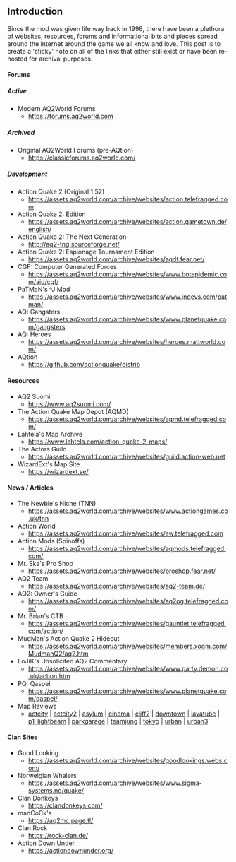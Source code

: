 ## Introduction
Since the mod was given life way back in 1998, there have been a plethora of websites, resources, forums and informational bits and pieces spread around the internet around the game we all know and love.  This post is to create a 'sticky' note on all of the links that either still exist or have been re-hosted for archival purposes.

#### Forums

##### Active
* Modern AQ2World Forums
  * https://forums.aq2world.com

##### Archived
* Original AQ2World Forums (pre-AQtion)
  * https://classicforums.aq2world.com/

##### Development
* Action Quake 2 (Original 1.52)
  * https://assets.aq2world.com/archive/websites/action.telefragged.com
* Action Quake 2: Edition
  * https://assets.aq2world.com/archive/websites/action.gametown.de/english/
* Action Quake 2: The Next Generation
  * http://aq2-tng.sourceforge.net/
* Action Quake 2: Espionage Tournament Edition
  * https://assets.aq2world.com/archive/websites/aqdt.fear.net/
* CGF: Computer Generated Forces
  * https://assets.aq2world.com/archive/websites/www.botepidemic.com/aid/cgf/
* PaTMaN's ^J Mod
  * https://assets.aq2world.com/archive/websites/www.indevs.com/patman/
* AQ: Gangsters
  * https://assets.aq2world.com/archive/websites/www.planetquake.com/gangsters
* AQ: Heroes
  * https://assets.aq2world.com/archive/websites/heroes.mattworld.com/
* AQtion
  * https://github.com/actionquake/distrib


#### Resources
* AQ2 Suomi
  * https://www.aq2suomi.com/
* The Action Quake Map Depot (AQMD)
  * https://assets.aq2world.com/archive/websites/aqmd.telefragged.com/
* Lahtela's Map Archive
  * https://www.lahtela.com/action-quake-2-maps/
* The Actors Guild
  * https://assets.aq2world.com/archive/websites/guild.action-web.net 
* WizardExt's Map Site
  * https://wizardext.se/

#### News / Articles
* The Newbie's Niche (TNN)
  * https://assets.aq2world.com/archive/websites/www.actiongames.co.uk/tnn
* Action World
  * https://assets.aq2world.com/archive/websites/aw.telefragged.com
* Action Mods (Spinoffs)
  * https://assets.aq2world.com/archive/websites/aqmods.telefragged.com/
* Mr. Ska's Pro Shop
  * https://assets.aq2world.com/archive/websites/proshop.fear.net/
* AQ2 Team
  * https://assets.aq2world.com/archive/websites/aq2-team.de/ 
* AQ2: Owner's Guide
  * https://assets.aq2world.com/archive/websites/aq2og.telefragged.com/
* Mr. Brian's CTB
  * https://assets.aq2world.com/archive/websites/gauntlet.telefragged.com/action/
* MudMan's Action Quake 2 Hideout
  * https://assets.aq2world.com/archive/websites/members.xoom.com/MudmanQ2/aq2.htm
* LoJiK's Unsolicited AQ2 Commentary
  * https://assets.aq2world.com/archive/websites/www.party.demon.co.uk/action.htm
* PQ: Qaspel
  * https://assets.aq2world.com/archive/websites/www.planetquake.com/qaspel/ 
* Map Reviews
  * [actcity](https://assets.aq2world.com/archive/websites/www.loop.com/sockit/mapreviews/actcity.html) | [actcity2](https://assets.aq2world.com/archive/websites/www.loop.com/sockit/mapreviews/actcity2.html) | [asylum](https://assets.aq2world.com/archive/websites/www.loop.com/sockit/mapreviews/asylum.html) | [cinema](https://assets.aq2world.com/archive/websites/www.loop.com/sockit/mapreviews/cinema.html) | [cliff2](https://assets.aq2world.com/archive/websites/www.loop.com/sockit/mapreviews/cliff2.html) | [downtown](https://assets.aq2world.com/archive/websites/www.loop.com/sockit/mapreviews/downtown.html) | [lavatube](https://assets.aq2world.com/archive/websites/www.loop.com/sockit/mapreviews/lavatube.html) | [p1_lightbeam](https://assets.aq2world.com/archive/websites/www.loop.com/sockit/mapreviews/p1_lightbeam.html) | [parkgarage](https://assets.aq2world.com/archive/websites/www.loop.com/sockit/mapreviews/parkgarage.html) | [teamjung](https://assets.aq2world.com/archive/websites/www.loop.com/sockit/mapreviews/teamjung.html) | [tokyo](https://assets.aq2world.com/archive/websites/www.loop.com/sockit/mapreviews/tokyo.html) | [urban](https://assets.aq2world.com/archive/websites/www.loop.com/sockit/mapreviews/urban.html) | [urban3](https://assets.aq2world.com/archive/websites/www.loop.com/sockit/mapreviews/urban3.html) 


#### Clan Sites
* Good Looking
  * https://assets.aq2world.com/archive/websites/goodlookings.webs.com/
* Norweigian Whalers
  * https://assets.aq2world.com/archive/websites/www.sigma-systems.no/quake/
* Clan Donkeys
  * https://clandonkeys.com/
* madCoCk's
  * https://aq2mc.page.tl/
* Clan Rock
  * https://rock-clan.de/
* Action Down Under
  * https://actiondownunder.org/
